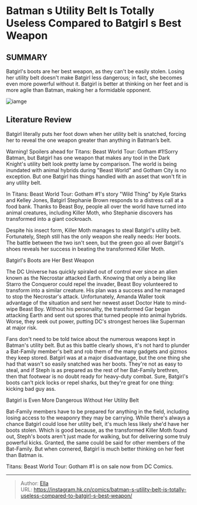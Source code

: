 # Batman s Utility Belt Is Totally Useless Compared to Batgirl s Best Weapon


## SUMMARY 



  Batgirl&#39;s boots are her best weapon, as they can&#39;t be easily stolen.   Losing her utility belt doesn&#39;t make Batgirl less dangerous; in fact, she becomes even more powerful without it.   Batgirl is better at thinking on her feet and is more agile than Batman, making her a formidable opponent.  

![iamge](https://static1.srcdn.com/wordpress/wp-content/uploads/2023/07/stephanie-brown-batgirl-over-batman-fighting.jpg)

## Literature Review

Batgirl literally puts her foot down when her utility belt is snatched, forcing her to reveal the one weapon greater than anything in Batman’s belt.




Warning! Spoilers ahead for Titans: Beast World Tour: Gotham #1!Sorry Batman, but Batgirl has one weapon that makes any tool in the Dark Knight&#39;s utility belt look pretty lame by comparison. The world is being inundated with animal hybrids during &#34;Beast World&#34; and Gotham City is no exception. But one Batgirl has things handled with an asset that won&#39;t fit in any utility belt.




In Titans: Beast World Tour: Gotham #1&#39;s story &#34;Wild Thing&#34; by Kyle Starks and Kelley Jones, Batgirl Stephanie Brown responds to a distress call at a food bank. Thanks to Beast Boy, people all over the world have turned into animal creatures, including Killer Moth, who Stephanie discovers has transformed into a giant cockroach.

          

Despite his insect form, Killer Moth manages to steal Batgirl&#39;s utility belt. Fortunately, Steph still has the only weapon she really needs: Her boots. The battle between the two isn&#39;t seen, but the green goo all over Batgirl&#39;s shoes reveals her success in beating the transformed Killer Moth.


 Batgirl&#39;s Boots are Her Best Weapon 


          




The DC Universe has quickly spiraled out of control ever since an alien known as the Necrostar attacked Earth. Knowing that only a being like Starro the Conqueror could repel the invader, Beast Boy volunteered to transform into a similar creature. His plan was a success and he managed to stop the Necrostar&#39;s attack. Unfortunately, Amanda Waller took advantage of the situation and sent her newest asset Doctor Hate to mind-wipe Beast Boy. Without his personality, the transformed Gar began attacking Earth and sent out spores that turned people into animal hybrids. Worse, they seek out power, putting DC&#39;s strongest heroes like Superman at major risk.

Fans don&#39;t need to be told twice about the numerous weapons kept in Batman&#39;s utility belt. But as this battle clearly shows, it&#39;s not hard to plunder a Bat-Family member&#39;s belt and rob them of the many gadgets and gizmos they keep stored. Batgirl was at a major disadvantage, but the one thing she had that wasn&#39;t so easily snatched was her boots. They&#39;re not as easy to steal, and if Steph is as prepared as the rest of her Bat-Family brethren, then that footwear is no doubt ready for heavy-duty combat. Sure, Batgirl&#39;s boots can&#39;t pick locks or repel sharks, but they&#39;re great for one thing: kicking bad guy ass.






 Batgirl is Even More Dangerous Without Her Utility Belt 
          

Bat-Family members have to be prepared for anything in the field, including losing access to the weaponry they may be carrying. While there&#39;s always a chance Batgirl could lose her utility belt, it&#39;s much less likely she&#39;d have her boots stolen. Which is good because, as the transformed Killer Moth found out, Steph&#39;s boots aren&#39;t just made for walking, but for delivering some truly powerful kicks. Granted, the same could be said for other members of the Bat-Family. But when cornered, Batgirl is much better thinking on her feet than Batman is.

Titans: Beast World Tour: Gotham #1 is on sale now from DC Comics.



---

> Author: [Ella](https://instagram.hk.cn/)  
> URL: https://instagram.hk.cn/comics/batman-s-utility-belt-is-totally-useless-compared-to-batgirl-s-best-weapon/  

